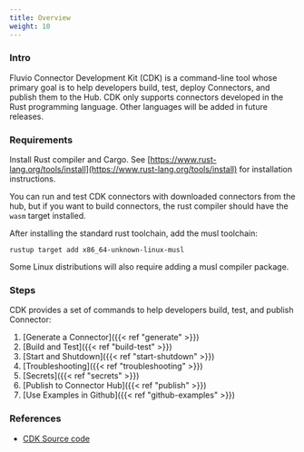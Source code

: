 ```yaml
---
title: Overview
weight: 10
---
```


### Intro

Fluvio Connector Development Kit (CDK) is a command-line tool whose primary goal is to help developers build, test, deploy Connectors, and publish them to the Hub. CDK only supports connectors developed in the Rust programming language. Other languages will be added in future releases.


### Requirements

Install Rust compiler and Cargo. See [https://www.rust-lang.org/tools/install](https://www.rust-lang.org/tools/install) for installation instructions.

You can run and test CDK connectors with downloaded connectors from the hub, but
if you want to build connectors, the rust compiler should have the `wasm` target
installed.

After installing the standard rust toolchain, add the musl toolchain:

```
rustup target add x86_64-unknown-linux-musl
```

Some Linux distributions will also require adding a musl compiler package.

### Steps

CDK provides a set of commands to help developers build, test, and publish Connector:

1. [Generate a Connector]({{< ref "generate" >}})
2. [Build and Test]({{< ref "build-test" >}})
3. [Start and Shutdown]({{< ref "start-shutdown" >}})
4. [Troubleshooting]({{< ref "troubleshooting" >}})
5. [Secrets]({{< ref "secrets" >}})
6. [Publish to Connector Hub]({{< ref "publish" >}})
7. [Use Examples in Github]({{< ref "github-examples" >}})


### References

* [CDK Source code]


[CDK Source code]: https://github.com/infinyon/fluvio/tree/master/crates/cdk
